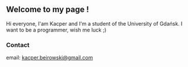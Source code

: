 ## Welcome to my page !
Hi everyone, I'am Kacper and I'm a student of the University of Gdańsk.
I want to be a programmer, wish me luck ;)

### Contact
email:  kacper.beirowski@gmail.com
